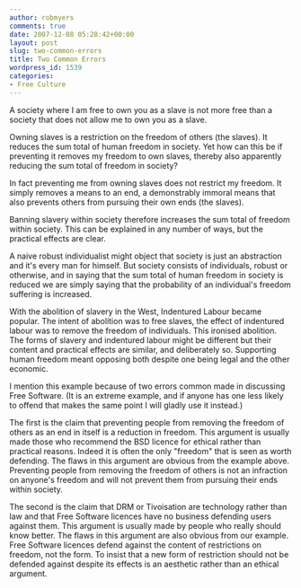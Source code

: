 ```yaml
---
author: robmyers
comments: true
date: 2007-12-08 05:28:42+00:00
layout: post
slug: two-common-errors
title: Two Common Errors
wordpress_id: 1539
categories:
- Free Culture
---
```


A society where I am free to own you as a slave is not more free than a society that does not allow me to own you as a slave.  
  
Owning slaves is a restriction on the freedom of others (the slaves). It reduces the sum total of human freedom in society. Yet how can this be if preventing it removes my freedom to own slaves, thereby also apparently reducing the sum total of freedom in society?  
  
In fact preventing me from owning slaves does not restrict my freedom. It simply removes a means to an end, a demonstrably immoral means that also prevents others from pursuing their own ends (the slaves).  
  
Banning slavery within society therefore increases the sum total of freedom within society. This can be explained in any number of ways, but the practical effects are clear.  
  
A naive robust individualist might object that society is just an abstraction and it's every man for himself. But society consists of individuals, robust or otherwise, and in saying that the sum total of human freedom in society is reduced we are simply saying that the probability of an individual's freedom suffering is increased.  
  
With the abolition of slavery in the West, Indentured Labour became popular. The intent of abolition was to free slaves, the effect of indentured labour was to remove the freedom of individuals. This ironised abolition. The forms of slavery and indentured labour might be different but their content and practical effects are similar, and deliberately so. Supporting human freedom meant opposing both despite one being legal and the other economic.  
  
I mention this example because of two errors common made in discussing Free Software. (It is an extreme example, and if anyone has one less likely to offend that makes the same point I will gladly use it instead.)  
  
The first is the claim that preventing people from removing the freedom of others as an end in itself is a reduction in freedom. This argument is usually made those who recommend the BSD licence for ethical rather than practical reasons. Indeed it is often the only "freedom" that is seen as worth defending. The flaws in this argument are obvious from the example above. Preventing people from removing the freedom of others is not an infraction on anyone's freedom and will not prevent them from pursuing their ends within society.  
  
The second is the claim that DRM or Tivoisation are technology rather than law and that Free Software licences have no business defending users against them. This argument is usually made by people who really should know better. The flaws in this argument are also obvious from our example. Free Software licences defend against the content of restrictions on freedom, not the form. To insist that a new form of restriction should not be defended against despite its effects is an aesthetic rather than an ethical argument.  


